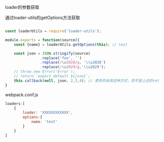 loader的参数获取

通过loader-utils的getOptions方法获取

``````javascript

const loaderUtils = require('loader-utils');

module.exports = function(source){
    const {name} = loaderUtils.getOptions(this); // test

    const json = JSON.stringify(source)
                .replace('foo', '')
                .replace(/\u2028/g, '\\u2028')
                .replace(/\u2029/g,'\\u2029');
    // throw new Error('Error');
    // return `export default ${json}`;
    this.callback(null, json, 2,3,4); // 更多的采用这种方式，而不是上述的return方式
}

``````
webpack.conf.js
``````javascript
loaders:[
    {
        loader: 'XXXXXXXXXXXX',
        options:{
            name: 'test'
        }
    }
]
``````